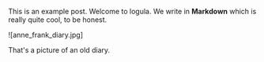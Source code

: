 This is an example post. Welcome to logula. We write in **Markdown** which is really quite cool, to be honest.

![anne_frank_diary.jpg]

That's a picture of an old diary.